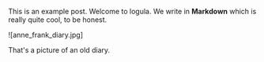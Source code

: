 This is an example post. Welcome to logula. We write in **Markdown** which is really quite cool, to be honest.

![anne_frank_diary.jpg]

That's a picture of an old diary.